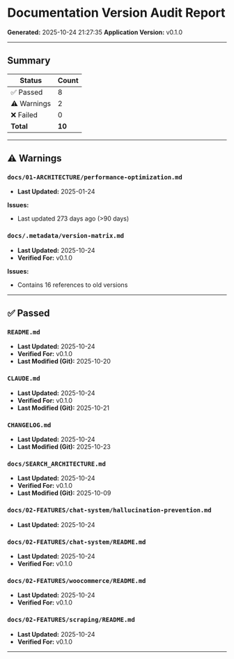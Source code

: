 # Documentation Version Audit Report

**Generated:** 2025-10-24 21:27:35
**Application Version:** v0.1.0

---

## Summary

| Status | Count |
|--------|-------|
| ✅ Passed | 8 |
| ⚠️ Warnings | 2 |
| ❌ Failed | 0 |
| **Total** | **10** |

---

## ⚠️ Warnings

### `docs/01-ARCHITECTURE/performance-optimization.md`

- **Last Updated:** 2025-01-24

**Issues:**

- Last updated 273 days ago (>90 days)

### `docs/.metadata/version-matrix.md`

- **Last Updated:** 2025-10-24
- **Verified For:** v0.1.0

**Issues:**

- Contains 16 references to old versions

---

## ✅ Passed

### `README.md`

- **Last Updated:** 2025-10-24
- **Verified For:** v0.1.0
- **Last Modified (Git):** 2025-10-20

### `CLAUDE.md`

- **Last Updated:** 2025-10-24
- **Verified For:** v0.1.0
- **Last Modified (Git):** 2025-10-21

### `CHANGELOG.md`

- **Last Updated:** 2025-10-24
- **Last Modified (Git):** 2025-10-23

### `docs/SEARCH_ARCHITECTURE.md`

- **Last Updated:** 2025-10-24
- **Verified For:** v0.1.0
- **Last Modified (Git):** 2025-10-09

### `docs/02-FEATURES/chat-system/hallucination-prevention.md`

- **Last Updated:** 2025-10-24

### `docs/02-FEATURES/chat-system/README.md`

- **Last Updated:** 2025-10-24
- **Verified For:** v0.1.0

### `docs/02-FEATURES/woocommerce/README.md`

- **Last Updated:** 2025-10-24
- **Verified For:** v0.1.0

### `docs/02-FEATURES/scraping/README.md`

- **Last Updated:** 2025-10-24
- **Verified For:** v0.1.0

---

